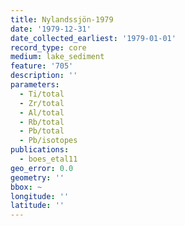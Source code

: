 ```yaml
---
title: Nylandssjön-1979
date: '1979-12-31'
date_collected_earliest: '1979-01-01'
record_type: core
medium: lake_sediment
feature: '705'
description: ''
parameters:
  - Ti/total
  - Zr/total
  - Al/total
  - Rb/total
  - Pb/total
  - Pb/isotopes
publications:
  - boes_etal11
geo_error: 0.0
geometry: ''
bbox: ~
longitude: ''
latitude: ''
---
```

